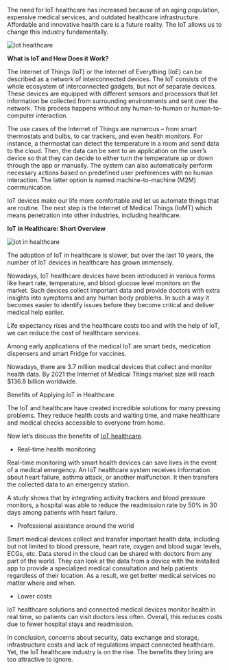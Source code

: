 The need for IoT healthcare has increased because of an aging population, expensive medical services, and outdated healthcare infrastructure. Affordable and innovative health care is a future reality. The IoT allows us to change this industry fundamentally.

![iot healthcare](https://d32myzxfxyl12w.cloudfront.net/assets/images/article_images/cf0c922dc434b1865a58abefc075002d7eff0004.png?1557990744)

**What is IoT and How Does it Work?**

The Internet of Things (IoT) or the Internet of Everything (IoE) can be described as a network of interconnected devices. The IoT consists of the whole ecosystem of interconnected gadgets, but not of separate devices. These devices are equipped with different sensors and processors that let information be collected from surrounding environments and sent over the network. This process happens without any human-to-human or human-to-computer interaction.

The use cases of the Internet of Things are numerous – from smart thermostats and bulbs, to car trackers, and even health monitors. For instance, a thermostat can detect the temperature in a room and send data to the cloud. Then, the data can be sent to an application on the user’s device so that they can decide to either turn the temperature up or down through the app or manually. The system can also automatically perform necessary actions based on predefined user preferences with no human interaction. The latter option is named machine-to-machine (M2M) communication.

IoT devices make our life more comfortable and let us automate things that are routine. The next step is the Internet of Medical Things (IoMT) which means penetration into other industries, including healthcare.

**IoT in Healthcare: Short Overview**

![iot in healthcare](https://d32myzxfxyl12w.cloudfront.net/assets/images/article_images/e513eabaa6ed1ce27a7276facd008dc1bacf6626.png?1557990812)

The adoption of IoT in healthcare is slower, but over the last 10 years, the number of IoT devices in healthcare has grown immensely.

Nowadays, IoT healthcare devices have been introduced in various forms like heart rate, temperature, and blood glucose level monitors on the market. Such devices collect important data and provide doctors with extra insights into symptoms and any human body problems. In such a way it becomes easier to identify issues before they become critical and deliver medical help earlier.

Life expectancy rises and the healthcare costs too and with the help of IoT, we can reduce the cost of healthcare services.

Among early applications of the medical IoT are smart beds, medication dispensers and smart Fridge for vaccines.

Nowadays, there are 3.7 million medical devices that collect and monitor health data. By 2021 the Internet of Medical Things market size will reach $136.8 billion worldwide.

Benefits of Applying IoT in Healthcare

The IoT and healthcare have created incredible solutions for many pressing problems. They reduce health costs and waiting time, and make healthcare and medical checks accessible to everyone from home.

Now let’s discuss the benefits of [IoT healthcare](https://mlsdev.com/blog/iot-healthcare).

* Real-time health monitoring

Real-time monitoring with smart health devices can save lives in the event of a medical emergency. An IoT healthcare system receives information about heart failure, asthma attack, or another malfunction. It then transfers the collected data to an emergency station.

A study shows that by integrating activity trackers and blood pressure monitors, a hospital was able to reduce the readmission rate by 50% in 30 days among patients with heart failure.

* Professional assistance around the world

Smart medical devices collect and transfer important health data, including but not limited to blood pressure, heart rate, oxygen and blood sugar levels, ECGs, etc. Data stored in the cloud can be shared with doctors from any part of the world. They can look at the data from a device with the installed app to provide a specialized medical consultation and help patients regardless of their location. As a result, we get better medical services no matter where and when.

* Lower costs

IoT healthcare solutions and connected medical devices monitor health in real time, so patients can visit doctors less often. Overall, this reduces costs due to fewer hospital stays and readmission.

In conclusion, concerns about security, data exchange and storage, infrastructure costs and lack of regulations impact connected healthcare. Yet, the IoT healthcare industry is on the rise. The benefits they bring are too attractive to ignore.